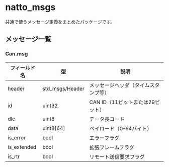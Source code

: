 # natto_msgs
共通で使うメッセージ定義をまとめたパッケージです。

## メッセージ一覧

### Can.msg
| フィールド名 | 型 | 説明 |
| - | - | - |
| header | std_msgs/Header | メッセージヘッダ（タイムスタンプ等） |
| id | uint32 | CAN ID（11ビットまたは29ビット） |
| dlc | uint8 | データ長コード |
| data | uint8[64] | ペイロード（0–64バイト） |
| is_error | bool | エラーフラグ |
| is_extended | bool | 拡張フレームフラグ |
| is_rtr | bool | リモート送信要求フラグ |